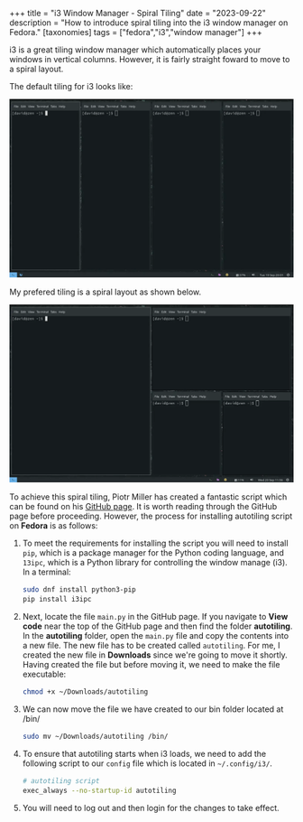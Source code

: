+++
title =  "i3 Window Manager - Spiral Tiling"
date =   "2023-09-22"
description = "How to introduce spiral tiling into the i3 window manager on Fedora."
[taxonomies]
tags = ["fedora","i3","window manager"]
+++

i3 is a great tiling window manager which automatically places your windows in vertical columns.  However, it is fairly straight foward to move to a spiral layout. 

The default tiling for i3 looks like:

![i3-tiling-original](i3-tiling-orig.webp)

My prefered tiling is a spiral layout as shown below.

![i3-tiling-new](i3-tiling-new.webp)

To achieve this spiral tiling, Piotr Miller has created a fantastic script which can be found on his [GitHub page](https://github.com/nwg-piotr/autotiling/tree/master).    It is worth reading through the GitHub page before proceeding.  However, the process for installing autotiling script on **Fedora** is as follows:

1. To meet the requirements for installing the script you will need to install `pip`, which is a package manager for the Python coding language, and `13ipc`, which is a Python library for controlling the window manage (i3).  In a terminal:

	```bash
	sudo dnf install python3-pip
	pip install i3ipc
	```

2. Next, locate the file `main.py` in the GitHub page.  If you navigate to **View code** near the top of the GitHub page	and then find the folder **autotiling**.  In the **autotiling** folder, open the `main.py` file and copy the contents into a new file.  The new file has to be created called `autotiling`. For me, I created the new file in **Downloads** since we're going to move it shortly.  Having created the file but before moving it, we need to make the file executable:

	```bash
	chmod +x ~/Downloads/autotiling
	```

3. We can now move the file we have created to our bin folder located at /bin/ 

	```bash
	sudo mv ~/Downloads/autotiling /bin/
	```

4. To ensure that autotiling starts when i3 loads, we need to add the following script to our `config` file which is located in `~/.config/i3/`.

	```bash
	# autotiling script
	exec_always --no-startup-id autotiling
	```

5. You will need to log out and then login for the changes to take effect.



